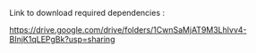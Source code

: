 Link to  download required dependencies  :

https://drive.google.com/drive/folders/1CwnSaMjAT9M3Lhlvv4-BInjK1qLEPgBk?usp=sharing
